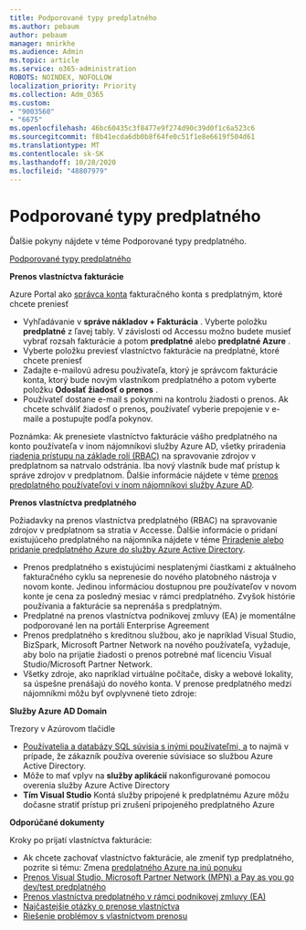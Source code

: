 ```yaml
---
title: Podporované typy predplatného
ms.author: pebaum
author: pebaum
manager: mnirkhe
ms.audience: Admin
ms.topic: article
ms.service: o365-administration
ROBOTS: NOINDEX, NOFOLLOW
localization_priority: Priority
ms.collection: Adm_O365
ms.custom:
- "9003560"
- "6675"
ms.openlocfilehash: 46bc60435c3f8477e9f274d90c39d0f1c6a523c6
ms.sourcegitcommit: f8b41ecda6db0b8f64fe0c51f1e8e6619f504d61
ms.translationtype: MT
ms.contentlocale: sk-SK
ms.lasthandoff: 10/28/2020
ms.locfileid: "48807979"
---
```

# <a name="supported-subscription-types"></a>Podporované typy predplatného

Ďalšie pokyny nájdete v téme Podporované typy predplatného.

[Podporované typy predplatného](https://docs.microsoft.com/azure/billing/billing-subscription-transfer?WT.mc_id=Portal-Microsoft_Azure_Support#supported-subscription-types)

**Prenos vlastníctva fakturácie**

Azure Portal ako [správca konta](https://ms.portal.azure.com/) fakturačného konta s predplatným, ktoré chcete preniesť

- Vyhľadávanie v **správe nákladov + Fakturácia** . Vyberte položku **predplatné** z ľavej tably. V závislosti od Accessu možno budete musieť vybrať rozsah fakturácie a potom **predplatné** alebo **predplatné Azure** .
- Vyberte položku previesť vlastníctvo fakturácie na predplatné, ktoré chcete preniesť
- Zadajte e-mailovú adresu používateľa, ktorý je správcom fakturácie konta, ktorý bude novým vlastníkom predplatného a potom vyberte položku **Odoslať žiadosť o prenos** .
- Používateľ dostane e-mail s pokynmi na kontrolu žiadosti o prenos. Ak chcete schváliť žiadosť o prenos, používateľ vyberie prepojenie v e-maile a postupujte podľa pokynov.

Poznámka: Ak prenesiete vlastníctvo fakturácie vášho predplatného na konto používateľa v inom nájomníkovi služby Azure AD, všetky priradenia [riadenia prístupu na základe rolí (RBAC)](https://docs.microsoft.com/azure/role-based-access-control/overview?WT.mc_id=Portal-Microsoft_Azure_Support) na spravovanie zdrojov v predplatnom sa natrvalo odstránia. Iba nový vlastník bude mať prístup k správe zdrojov v predplatnom. Ďalšie informácie nájdete v téme [prenos predplatného používateľovi v inom nájomníkovi služby Azure AD](https://docs.microsoft.com/azure/active-directory/managed-identities-azure-resources/known-issues?WT.mc_id=Portal-Microsoft_Azure_Support).

**Prenos vlastníctva predplatného**

Požiadavky na prenos vlastníctva predplatného (RBAC) na spravovanie zdrojov v predplatnom sa stratia v Accesse. Ďalšie informácie o pridaní existujúceho predplatného na nájomníka nájdete v téme [Priradenie alebo pridanie predplatného Azure do služby Azure Active Directory](https://docs.microsoft.com/azure/active-directory/fundamentals/active-directory-how-subscriptions-associated-directory?WT.mc_id=Portal-Microsoft_Azure_Support).

- Prenos predplatného s existujúcimi nesplatenými čiastkami z aktuálneho fakturačného cyklu sa neprenesie do nového platobného nástroja v novom konte. Jedinou informáciou dostupnou pre používateľov v novom konte je cena za posledný mesiac v rámci predplatného. Zvyšok histórie používania a fakturácie sa neprenáša s predplatným.
- Predplatné na prenos vlastníctva podnikovej zmluvy (EA) je momentálne podporované len na portáli Enterprise Agreement
- Prenos predplatného s kreditnou službou, ako je napríklad Visual Studio, BizSpark, Microsoft Partner Network na nového používateľa, vyžaduje, aby bolo na prijatie žiadosti o prenos potrebné mať licenciu Visual Studio/Microsoft Partner Network.
- Všetky zdroje, ako napríklad virtuálne počítače, disky a webové lokality, sa úspešne prenášajú do nového konta. V prenose predplatného medzi nájomníkmi môžu byť ovplyvnené tieto zdroje:

**Služby Azure AD Domain**

Trezory v Azúrovom tlačidle

- [Používatelia a databázy SQL súvisia s inými používateľmi, a](https://docs.microsoft.com/azure/sql-database/sql-database-aad-authentication-configure?WT.mc_id=Portal-Microsoft_Azure_Support) to najmä v prípade, že zákazník používa overenie súvisiace so službou Azure Active Directory.
- Môže to mať vplyv na **služby aplikácií** nakonfigurované pomocou overenia služby Azure Active Directory
- **Tím Visual Studio** Kontá služby pripojené k predplatnému Azure môžu dočasne stratiť prístup pri zrušení pripojeného predplatného Azure

**Odporúčané dokumenty**

Kroky po prijatí vlastníctva fakturácie:

- Ak chcete zachovať vlastníctvo fakturácie, ale zmeniť typ predplatného, pozrite si tému: Zmena [predplatného Azure na inú ponuku](https://docs.microsoft.com/azure/billing/billing-how-to-switch-azure-offer?WT.mc_id=Portal-Microsoft_Azure_Support)
- [Prenos Visual Studio, Microsoft Partner Network (MPN) a Pay as you go dev/test predplatného](https://docs.microsoft.com/azure/billing/billing-subscription-transfer?WT.mc_id=Portal-Microsoft_Azure_Support#transferring-visual-studio-microsoft-partner-network-mpn-and-pay-as-you-go-devtest-subscriptions)
- [Prenos vlastníctva predplatného v rámci podnikovej zmluvy (EA)](https://docs.microsoft.com/azure/billing/billing-subscription-transfer?WT.mc_id=Portal-Microsoft_Azure_Support#transfer-billing-ownership-of-enterprise-agreement-ea-subscriptions)
- [Najčastejšie otázky o prenose vlastníctva](https://docs.microsoft.com/azure/billing/billing-subscription-transfer?WT.mc_id=Portal-Microsoft_Azure_Support#frequently-asked-questions-faq-for-senders)
- [Riešenie problémov s vlastníctvom prenosu](https://docs.microsoft.com/azure/billing/billing-subscription-transfer?WT.mc_id=Portal-Microsoft_Azure_Support#troubleshooting)